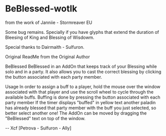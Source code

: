 # BeBlessed-wotlk

from the work of Janniie - Stormreaver EU

Some bug remains.
Specially if you have glyphs that extend the duration of Bleesing of King and Blessing of Wisdowm.

Special thanks to Dairmaith - Sulfuron.


Original ReadMe from the Original Author

BeBlessed
BeBlessed in an AddOn that keeps track of your Blessing while solo and in a party. It also allows you to cast the correct blessing by clicking the button associated with each party member.

Usage
In order to assign a buff to a player, hold the mouse over the window associated with that player and use the scroll wheel to cycle through the available buffs.
Buffing is done by pressing the button associated with each party member
If the timer displays "buffed" in yellow text another paladin has already blessed that party member with the buff you just selected, so better select another one!
The AddOn can be moved by dragging the "BeBlessed" text on top of the window.

--
Xcf [Petrova - Sulfuron - Ally]
